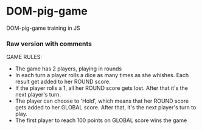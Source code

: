 # DOM-pig-game
DOM-pig-game training in JS

### Raw version with comments

GAME RULES:

- The game has 2 players, playing in rounds
- In each turn a player rolls a dice as many times as she whishes. Each result get added to her ROUND score.
- If the player rolls a 1, all her ROUND score gets lost. After that it's the next player's turn.
- The player can choose to 'Hold', which means that her ROUND score gets added to her GLOBAL score. After that, it's the next player's turn to play.
- The first player to reach 100 points on GLOBAL score wins the game

